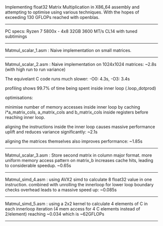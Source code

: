 Implementing float32 Matrix Multiplication in X86_64 assembly and attempting to optimise using various techniques. With the hopes of exceeding 130 GFLOPs reached with openblas. 
__________________

PC specs: Ryzen 7 5800x - 4x8 32GB 3600 MT/s CL14 with tuned subtimings
__________________

Matmul_scalar_1.asm : Naive implementation on small matrices. 
__________________

Matmul_scalar_2.asm : Naive implementation on 1024x1024 matrices: ~2.8s (with high run to run variance)

The equivelant C code runs much slower: -O0: 4.3s, -O3: 3.4s 

profiling shows 99.7% of time being spent inside inner loop (.loop_dotprod)

optimisations:

minimise number of memory accesses inside inner loop by caching i*a_matrix_cols, a_matrix_cols and b_matrix_cols inside registers before reaching inner loop.

aligning the instructions inside the inner loop causes massive performance uplift and reduces variance significantly: ~2.1s 

aligning the matrices themselves also improves performance: ~1.85s
__________________

Matmul_scalar_3.asm : Store second matrix in column major format. more uniform memory access pattern on matrix_b increases cache hits, leading to considerable speedup. ~0.65s 
__________________

Matmul_simd_4.asm : using AVX2 simd to calculate 8 float32 value in one instruction. combined with unrolling the innerloop for lower loop boundary checks overhead leads to a massive speed up: ~0.085s
__________________

Matmul_simd_5.asm : using a 2x2 kernel to calculate 4 elements of C in each innerloop iteration (4 mem access for 4 C elements instead of 2/element) reaching ~0.034 which is ~62GFLOPs 
__________________


